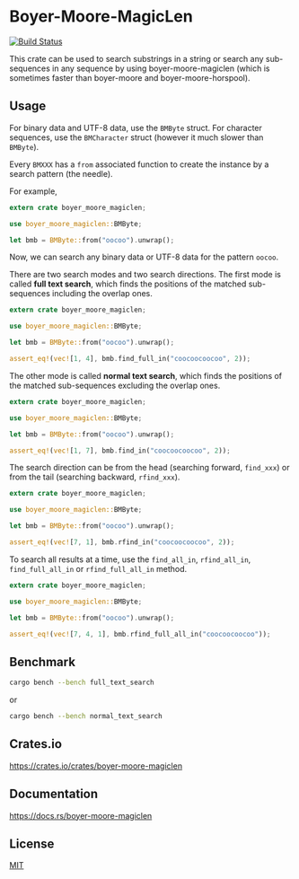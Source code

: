 Boyer-Moore-MagicLen
====================

[![Build Status](https://travis-ci.org/magiclen/boyer-moore-magiclen.svg?branch=master)](https://travis-ci.org/magiclen/boyer-moore-magiclen)

This crate can be used to search substrings in a string or search any sub-sequences in any sequence by using boyer-moore-magiclen (which is sometimes faster than boyer-moore and boyer-moore-horspool).

## Usage

For binary data and UTF-8 data, use the `BMByte` struct. For character sequences, use the `BMCharacter` struct (however it much slower than `BMByte`).

Every `BMXXX` has a `from` associated function to create the instance by a search pattern (the needle).

For example,

```rust
extern crate boyer_moore_magiclen;

use boyer_moore_magiclen::BMByte;

let bmb = BMByte::from("oocoo").unwrap();
```

Now, we can search any binary data or UTF-8 data for the pattern `oocoo`.

There are two search modes and two search directions. The first mode is called **full text search**, which finds the positions of the matched sub-sequences including the overlap ones.

```rust
extern crate boyer_moore_magiclen;

use boyer_moore_magiclen::BMByte;

let bmb = BMByte::from("oocoo").unwrap();

assert_eq!(vec![1, 4], bmb.find_full_in("coocoocoocoo", 2));
```

The other mode is called **normal text search**, which finds the positions of the matched sub-sequences excluding the overlap ones.

```rust
extern crate boyer_moore_magiclen;

use boyer_moore_magiclen::BMByte;

let bmb = BMByte::from("oocoo").unwrap();

assert_eq!(vec![1, 7], bmb.find_in("coocoocoocoo", 2));
```

The search direction can be from the head (searching forward, `find_xxx`) or from the tail (searching backward, `rfind_xxx`).

```rust
extern crate boyer_moore_magiclen;

use boyer_moore_magiclen::BMByte;

let bmb = BMByte::from("oocoo").unwrap();

assert_eq!(vec![7, 1], bmb.rfind_in("coocoocoocoo", 2));
```

To search all results at a time, use the `find_all_in`, `rfind_all_in`, `find_full_all_in` or `rfind_full_all_in` method.

```rust
extern crate boyer_moore_magiclen;

use boyer_moore_magiclen::BMByte;

let bmb = BMByte::from("oocoo").unwrap();

assert_eq!(vec![7, 4, 1], bmb.rfind_full_all_in("coocoocoocoo"));
```

## Benchmark

```bash
cargo bench --bench full_text_search
```

or

```bash
cargo bench --bench normal_text_search
```

## Crates.io

https://crates.io/crates/boyer-moore-magiclen

## Documentation

https://docs.rs/boyer-moore-magiclen

## License

[MIT](LICENSE)